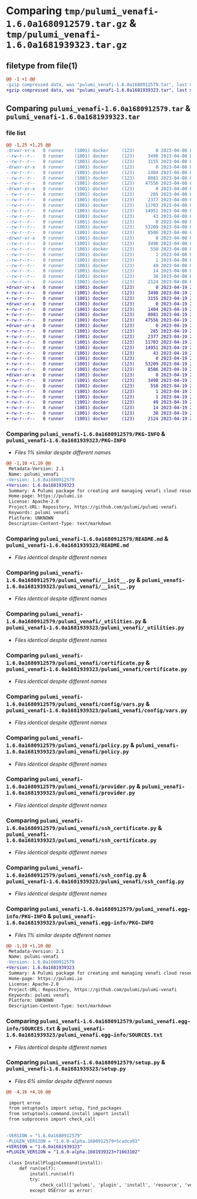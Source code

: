 # Comparing `tmp/pulumi_venafi-1.6.0a1680912579.tar.gz` & `tmp/pulumi_venafi-1.6.0a1681939323.tar.gz`

## filetype from file(1)

```diff
@@ -1 +1 @@
-gzip compressed data, was "pulumi_venafi-1.6.0a1680912579.tar", last modified: Sat Apr  8 00:16:14 2023, max compression
+gzip compressed data, was "pulumi_venafi-1.6.0a1681939323.tar", last modified: Wed Apr 19 21:30:34 2023, max compression
```

## Comparing `pulumi_venafi-1.6.0a1680912579.tar` & `pulumi_venafi-1.6.0a1681939323.tar`

### file list

```diff
@@ -1,25 +1,25 @@
-drwxr-xr-x   0 runner    (1001) docker     (123)        0 2023-04-08 00:16:14.709709 pulumi_venafi-1.6.0a1680912579/
--rw-r--r--   0 runner    (1001) docker     (123)     3498 2023-04-08 00:16:14.709709 pulumi_venafi-1.6.0a1680912579/PKG-INFO
--rw-r--r--   0 runner    (1001) docker     (123)     3155 2023-04-08 00:16:14.000000 pulumi_venafi-1.6.0a1680912579/README.md
-drwxr-xr-x   0 runner    (1001) docker     (123)        0 2023-04-08 00:16:14.709709 pulumi_venafi-1.6.0a1680912579/pulumi_venafi/
--rw-r--r--   0 runner    (1001) docker     (123)     1404 2023-04-08 00:16:14.000000 pulumi_venafi-1.6.0a1680912579/pulumi_venafi/__init__.py
--rw-r--r--   0 runner    (1001) docker     (123)     8081 2023-04-08 00:16:14.000000 pulumi_venafi-1.6.0a1680912579/pulumi_venafi/_utilities.py
--rw-r--r--   0 runner    (1001) docker     (123)    47556 2023-04-08 00:16:14.000000 pulumi_venafi-1.6.0a1680912579/pulumi_venafi/certificate.py
-drwxr-xr-x   0 runner    (1001) docker     (123)        0 2023-04-08 00:16:14.709709 pulumi_venafi-1.6.0a1680912579/pulumi_venafi/config/
--rw-r--r--   0 runner    (1001) docker     (123)      285 2023-04-08 00:16:14.000000 pulumi_venafi-1.6.0a1680912579/pulumi_venafi/config/__init__.py
--rw-r--r--   0 runner    (1001) docker     (123)     2377 2023-04-08 00:16:14.000000 pulumi_venafi-1.6.0a1680912579/pulumi_venafi/config/vars.py
--rw-r--r--   0 runner    (1001) docker     (123)    11703 2023-04-08 00:16:14.000000 pulumi_venafi-1.6.0a1680912579/pulumi_venafi/policy.py
--rw-r--r--   0 runner    (1001) docker     (123)    14951 2023-04-08 00:16:14.000000 pulumi_venafi-1.6.0a1680912579/pulumi_venafi/provider.py
--rw-r--r--   0 runner    (1001) docker     (123)       43 2023-04-08 00:16:14.000000 pulumi_venafi-1.6.0a1680912579/pulumi_venafi/pulumi-plugin.json
--rw-r--r--   0 runner    (1001) docker     (123)        0 2023-04-08 00:16:14.000000 pulumi_venafi-1.6.0a1680912579/pulumi_venafi/py.typed
--rw-r--r--   0 runner    (1001) docker     (123)    53209 2023-04-08 00:16:14.000000 pulumi_venafi-1.6.0a1680912579/pulumi_venafi/ssh_certificate.py
--rw-r--r--   0 runner    (1001) docker     (123)     8506 2023-04-08 00:16:14.000000 pulumi_venafi-1.6.0a1680912579/pulumi_venafi/ssh_config.py
-drwxr-xr-x   0 runner    (1001) docker     (123)        0 2023-04-08 00:16:14.709709 pulumi_venafi-1.6.0a1680912579/pulumi_venafi.egg-info/
--rw-r--r--   0 runner    (1001) docker     (123)     3498 2023-04-08 00:16:14.000000 pulumi_venafi-1.6.0a1680912579/pulumi_venafi.egg-info/PKG-INFO
--rw-r--r--   0 runner    (1001) docker     (123)      550 2023-04-08 00:16:14.000000 pulumi_venafi-1.6.0a1680912579/pulumi_venafi.egg-info/SOURCES.txt
--rw-r--r--   0 runner    (1001) docker     (123)        1 2023-04-08 00:16:14.000000 pulumi_venafi-1.6.0a1680912579/pulumi_venafi.egg-info/dependency_links.txt
--rw-r--r--   0 runner    (1001) docker     (123)        1 2023-04-08 00:16:14.000000 pulumi_venafi-1.6.0a1680912579/pulumi_venafi.egg-info/not-zip-safe
--rw-r--r--   0 runner    (1001) docker     (123)       49 2023-04-08 00:16:14.000000 pulumi_venafi-1.6.0a1680912579/pulumi_venafi.egg-info/requires.txt
--rw-r--r--   0 runner    (1001) docker     (123)       14 2023-04-08 00:16:14.000000 pulumi_venafi-1.6.0a1680912579/pulumi_venafi.egg-info/top_level.txt
--rw-r--r--   0 runner    (1001) docker     (123)       38 2023-04-08 00:16:14.709709 pulumi_venafi-1.6.0a1680912579/setup.cfg
--rw-r--r--   0 runner    (1001) docker     (123)     2124 2023-04-08 00:16:14.000000 pulumi_venafi-1.6.0a1680912579/setup.py
+drwxr-xr-x   0 runner    (1001) docker     (123)        0 2023-04-19 21:30:34.796271 pulumi_venafi-1.6.0a1681939323/
+-rw-r--r--   0 runner    (1001) docker     (123)     3498 2023-04-19 21:30:34.796271 pulumi_venafi-1.6.0a1681939323/PKG-INFO
+-rw-r--r--   0 runner    (1001) docker     (123)     3155 2023-04-19 21:30:34.000000 pulumi_venafi-1.6.0a1681939323/README.md
+drwxr-xr-x   0 runner    (1001) docker     (123)        0 2023-04-19 21:30:34.792271 pulumi_venafi-1.6.0a1681939323/pulumi_venafi/
+-rw-r--r--   0 runner    (1001) docker     (123)     1404 2023-04-19 21:30:34.000000 pulumi_venafi-1.6.0a1681939323/pulumi_venafi/__init__.py
+-rw-r--r--   0 runner    (1001) docker     (123)     8081 2023-04-19 21:30:34.000000 pulumi_venafi-1.6.0a1681939323/pulumi_venafi/_utilities.py
+-rw-r--r--   0 runner    (1001) docker     (123)    47556 2023-04-19 21:30:34.000000 pulumi_venafi-1.6.0a1681939323/pulumi_venafi/certificate.py
+drwxr-xr-x   0 runner    (1001) docker     (123)        0 2023-04-19 21:30:34.796271 pulumi_venafi-1.6.0a1681939323/pulumi_venafi/config/
+-rw-r--r--   0 runner    (1001) docker     (123)      285 2023-04-19 21:30:34.000000 pulumi_venafi-1.6.0a1681939323/pulumi_venafi/config/__init__.py
+-rw-r--r--   0 runner    (1001) docker     (123)     2377 2023-04-19 21:30:34.000000 pulumi_venafi-1.6.0a1681939323/pulumi_venafi/config/vars.py
+-rw-r--r--   0 runner    (1001) docker     (123)    11703 2023-04-19 21:30:34.000000 pulumi_venafi-1.6.0a1681939323/pulumi_venafi/policy.py
+-rw-r--r--   0 runner    (1001) docker     (123)    14951 2023-04-19 21:30:34.000000 pulumi_venafi-1.6.0a1681939323/pulumi_venafi/provider.py
+-rw-r--r--   0 runner    (1001) docker     (123)       43 2023-04-19 21:30:34.000000 pulumi_venafi-1.6.0a1681939323/pulumi_venafi/pulumi-plugin.json
+-rw-r--r--   0 runner    (1001) docker     (123)        0 2023-04-19 21:30:34.000000 pulumi_venafi-1.6.0a1681939323/pulumi_venafi/py.typed
+-rw-r--r--   0 runner    (1001) docker     (123)    53209 2023-04-19 21:30:34.000000 pulumi_venafi-1.6.0a1681939323/pulumi_venafi/ssh_certificate.py
+-rw-r--r--   0 runner    (1001) docker     (123)     8506 2023-04-19 21:30:34.000000 pulumi_venafi-1.6.0a1681939323/pulumi_venafi/ssh_config.py
+drwxr-xr-x   0 runner    (1001) docker     (123)        0 2023-04-19 21:30:34.792271 pulumi_venafi-1.6.0a1681939323/pulumi_venafi.egg-info/
+-rw-r--r--   0 runner    (1001) docker     (123)     3498 2023-04-19 21:30:34.000000 pulumi_venafi-1.6.0a1681939323/pulumi_venafi.egg-info/PKG-INFO
+-rw-r--r--   0 runner    (1001) docker     (123)      550 2023-04-19 21:30:34.000000 pulumi_venafi-1.6.0a1681939323/pulumi_venafi.egg-info/SOURCES.txt
+-rw-r--r--   0 runner    (1001) docker     (123)        1 2023-04-19 21:30:34.000000 pulumi_venafi-1.6.0a1681939323/pulumi_venafi.egg-info/dependency_links.txt
+-rw-r--r--   0 runner    (1001) docker     (123)        1 2023-04-19 21:30:34.000000 pulumi_venafi-1.6.0a1681939323/pulumi_venafi.egg-info/not-zip-safe
+-rw-r--r--   0 runner    (1001) docker     (123)       49 2023-04-19 21:30:34.000000 pulumi_venafi-1.6.0a1681939323/pulumi_venafi.egg-info/requires.txt
+-rw-r--r--   0 runner    (1001) docker     (123)       14 2023-04-19 21:30:34.000000 pulumi_venafi-1.6.0a1681939323/pulumi_venafi.egg-info/top_level.txt
+-rw-r--r--   0 runner    (1001) docker     (123)       38 2023-04-19 21:30:34.796271 pulumi_venafi-1.6.0a1681939323/setup.cfg
+-rw-r--r--   0 runner    (1001) docker     (123)     2124 2023-04-19 21:30:34.000000 pulumi_venafi-1.6.0a1681939323/setup.py
```

### Comparing `pulumi_venafi-1.6.0a1680912579/PKG-INFO` & `pulumi_venafi-1.6.0a1681939323/PKG-INFO`

 * *Files 1% similar despite different names*

```diff
@@ -1,10 +1,10 @@
 Metadata-Version: 2.1
 Name: pulumi_venafi
-Version: 1.6.0a1680912579
+Version: 1.6.0a1681939323
 Summary: A Pulumi package for creating and managing venafi cloud resources.
 Home-page: https://pulumi.io
 License: Apache-2.0
 Project-URL: Repository, https://github.com/pulumi/pulumi-venafi
 Keywords: pulumi venafi
 Platform: UNKNOWN
 Description-Content-Type: text/markdown
```

### Comparing `pulumi_venafi-1.6.0a1680912579/README.md` & `pulumi_venafi-1.6.0a1681939323/README.md`

 * *Files identical despite different names*

### Comparing `pulumi_venafi-1.6.0a1680912579/pulumi_venafi/__init__.py` & `pulumi_venafi-1.6.0a1681939323/pulumi_venafi/__init__.py`

 * *Files identical despite different names*

### Comparing `pulumi_venafi-1.6.0a1680912579/pulumi_venafi/_utilities.py` & `pulumi_venafi-1.6.0a1681939323/pulumi_venafi/_utilities.py`

 * *Files identical despite different names*

### Comparing `pulumi_venafi-1.6.0a1680912579/pulumi_venafi/certificate.py` & `pulumi_venafi-1.6.0a1681939323/pulumi_venafi/certificate.py`

 * *Files identical despite different names*

### Comparing `pulumi_venafi-1.6.0a1680912579/pulumi_venafi/config/vars.py` & `pulumi_venafi-1.6.0a1681939323/pulumi_venafi/config/vars.py`

 * *Files identical despite different names*

### Comparing `pulumi_venafi-1.6.0a1680912579/pulumi_venafi/policy.py` & `pulumi_venafi-1.6.0a1681939323/pulumi_venafi/policy.py`

 * *Files identical despite different names*

### Comparing `pulumi_venafi-1.6.0a1680912579/pulumi_venafi/provider.py` & `pulumi_venafi-1.6.0a1681939323/pulumi_venafi/provider.py`

 * *Files identical despite different names*

### Comparing `pulumi_venafi-1.6.0a1680912579/pulumi_venafi/ssh_certificate.py` & `pulumi_venafi-1.6.0a1681939323/pulumi_venafi/ssh_certificate.py`

 * *Files identical despite different names*

### Comparing `pulumi_venafi-1.6.0a1680912579/pulumi_venafi/ssh_config.py` & `pulumi_venafi-1.6.0a1681939323/pulumi_venafi/ssh_config.py`

 * *Files identical despite different names*

### Comparing `pulumi_venafi-1.6.0a1680912579/pulumi_venafi.egg-info/PKG-INFO` & `pulumi_venafi-1.6.0a1681939323/pulumi_venafi.egg-info/PKG-INFO`

 * *Files 1% similar despite different names*

```diff
@@ -1,10 +1,10 @@
 Metadata-Version: 2.1
 Name: pulumi-venafi
-Version: 1.6.0a1680912579
+Version: 1.6.0a1681939323
 Summary: A Pulumi package for creating and managing venafi cloud resources.
 Home-page: https://pulumi.io
 License: Apache-2.0
 Project-URL: Repository, https://github.com/pulumi/pulumi-venafi
 Keywords: pulumi venafi
 Platform: UNKNOWN
 Description-Content-Type: text/markdown
```

### Comparing `pulumi_venafi-1.6.0a1680912579/pulumi_venafi.egg-info/SOURCES.txt` & `pulumi_venafi-1.6.0a1681939323/pulumi_venafi.egg-info/SOURCES.txt`

 * *Files identical despite different names*

### Comparing `pulumi_venafi-1.6.0a1680912579/setup.py` & `pulumi_venafi-1.6.0a1681939323/setup.py`

 * *Files 6% similar despite different names*

```diff
@@ -4,16 +4,16 @@
 
 import errno
 from setuptools import setup, find_packages
 from setuptools.command.install import install
 from subprocess import check_call
 
 
-VERSION = "1.6.0a1680912579"
-PLUGIN_VERSION = "1.6.0-alpha.1680912579+5cadca93"
+VERSION = "1.6.0a1681939323"
+PLUGIN_VERSION = "1.6.0-alpha.1681939323+71663102"
 
 class InstallPluginCommand(install):
     def run(self):
         install.run(self)
         try:
             check_call(['pulumi', 'plugin', 'install', 'resource', 'venafi', PLUGIN_VERSION])
         except OSError as error:
```


